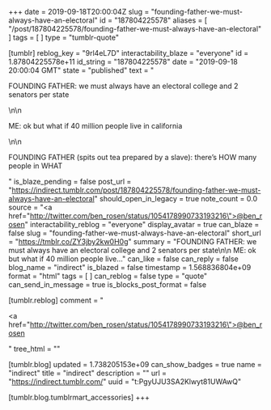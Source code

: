 +++
date = 2019-09-18T20:00:04Z
slug = "founding-father-we-must-always-have-an-electoral"
id = "187804225578"
aliases = [ "/post/187804225578/founding-father-we-must-always-have-an-electoral" ]
tags = [ ]
type = "tumblr-quote"

[tumblr]
reblog_key = "9rl4eL7D"
interactability_blaze = "everyone"
id = 1.87804225578e+11
id_string = "187804225578"
date = "2019-09-18 20:00:04 GMT"
state = "published"
text = "<p>FOUNDING FATHER: we must always have an electoral college and 2 senators per state</p>\n\n<p>ME: ok but what if 40 million people live in california</p>\n\n<p>FOUNDING FATHER (spits out tea prepared by a slave): there’s HOW many people in WHAT</p>"
is_blaze_pending = false
post_url = "https://indirect.tumblr.com/post/187804225578/founding-father-we-must-always-have-an-electoral"
should_open_in_legacy = true
note_count = 0.0
source = "<a href=\"http://twitter.com/ben_rosen/status/1054178990733193216\">@ben_rosen</a>"
interactability_reblog = "everyone"
display_avatar = true
can_blaze = false
slug = "founding-father-we-must-always-have-an-electoral"
short_url = "https://tmblr.co/ZY3jby2kw0H0g"
summary = "FOUNDING FATHER: we must always have an electoral college and 2 senators per state\n\n ME: ok but what if 40 million people live..."
can_like = false
can_reply = false
blog_name = "indirect"
is_blazed = false
timestamp = 1.568836804e+09
format = "html"
tags = [ ]
can_reblog = false
type = "quote"
can_send_in_message = true
is_blocks_post_format = false

[tumblr.reblog]
comment = "<p><a href=\"http://twitter.com/ben_rosen/status/1054178990733193216\">@ben_rosen</a></p>"
tree_html = ""

[tumblr.blog]
updated = 1.738205153e+09
can_show_badges = true
name = "indirect"
title = "indirect"
description = ""
url = "https://indirect.tumblr.com/"
uuid = "t:PgyUJU3SA2Klwyt81UWAwQ"

[tumblr.blog.tumblrmart_accessories]
+++
